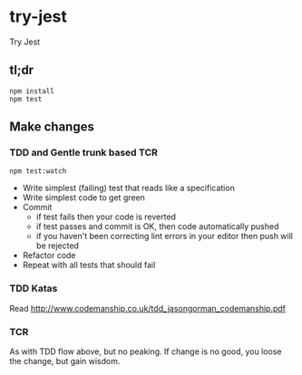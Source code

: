 # try-jest

Try Jest

## tl;dr

    npm install
    npm test

## Make changes

### TDD and Gentle trunk based TCR

    npm test:watch

- Write simplest (failing) test that reads like a specification
- Write simplest code to get green
- Commit
  - if test fails then your code is reverted
  - if test passes and commit is OK, then code automatically pushed
  - if you haven't been correcting lint errors in your editor then push will be
    rejected
- Refactor code
- Repeat with all tests that should fail

### TDD Katas

Read <http://www.codemanship.co.uk/tdd_jasongorman_codemanship.pdf>

### TCR

As with TDD flow above, but no peaking. If change is no good, you loose the
change, but gain wisdom.
